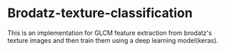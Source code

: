 # Brodatz-texture-classification
This is an implementation for GLCM feature extraction from brodatz's texture images and then train them using a deep learning model(keras).  

